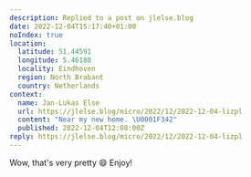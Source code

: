 ```yaml
---
description: Replied to a post on jlelse.blog
date: 2022-12-04T15:17:40+01:00
noIndex: true
location:
  latitude: 51.44591
  longitude: 5.46188
  locality: Eindhoven
  region: North Brabant
  country: Netherlands
context:
  name: Jan-Lukas Else
  url: https://jlelse.blog/micro/2022/12/2022-12-04-lizpl
  content: "Near my new home. \U0001F342"
  published: 2022-12-04T12:08:00Z
reply: https://jlelse.blog/micro/2022/12/2022-12-04-lizpl
---
```


Wow, that's very pretty 😄 Enjoy!

